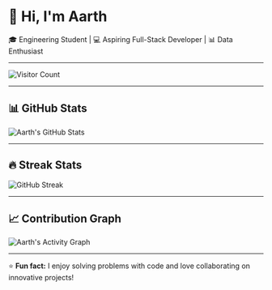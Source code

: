 # 👋 Hi, I'm Aarth  

🎓 Engineering Student | 💻 Aspiring Full-Stack Developer | 📊 Data Enthusiast  

---

![Visitor Count](https://visitor-badge.laobi.icu/badge?page_id=aarth-01.aarth-01)

---

## 📊 GitHub Stats
![Aarth's GitHub Stats](https://github-readme-stats.vercel.app/api?username=aarth-01&show_icons=true&theme=radical)

---

## 🔥 Streak Stats
![GitHub Streak](https://streak-stats.demolab.com?user=aarth-01&theme=radical&hide_border=true)

---

## 📈 Contribution Graph
![Aarth's Activity Graph](https://github-readme-activity-graph.vercel.app/graph?username=aarth-01&theme=radical)

---

⭐ **Fun fact:** I enjoy solving problems with code and love collaborating on innovative projects!
